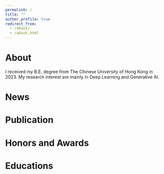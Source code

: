 ```yaml
---
permalink: /
title: ""
author_profile: true
redirect_from: 
  - /about/
  - /about.html
---
```



About
======
I received my B.E. degree from The Chinese University of Hong Kong in 2023. My research interest are mainly in Deep Learning and Generative AI. 


News
======


Publication 
======


Honors and Awards
======


Educations
======
